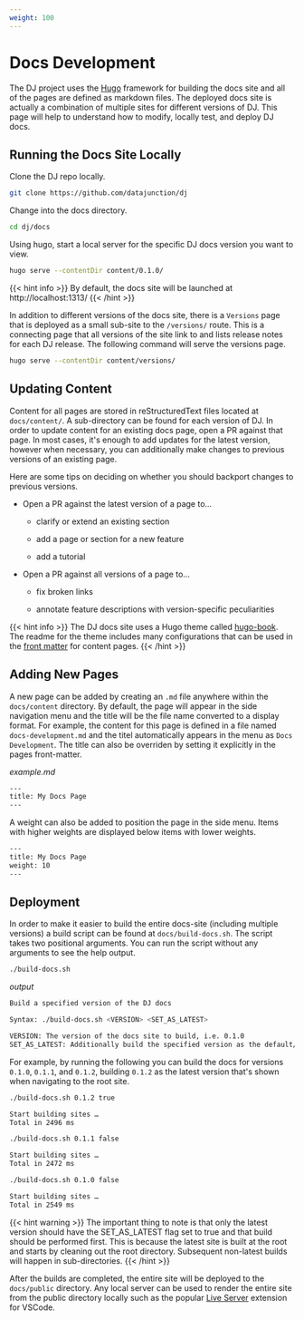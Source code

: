 ```yaml
---
weight: 100
---
```


# Docs Development

The DJ project uses the [Hugo](https://gohugo.io/) framework for building the docs site and all of the pages are defined as
markdown files. The deployed docs site is actually a combination of multiple sites for different versions
of DJ. This page will help to understand how to modify, locally test, and deploy DJ docs.

## Running the Docs Site Locally

Clone the DJ repo locally.

```sh
git clone https://github.com/datajunction/dj
```

Change into the docs directory.

```sh
cd dj/docs
```

Using hugo, start a local server for the specific DJ docs version you want to view.

```sh
hugo serve --contentDir content/0.1.0/
```

{{< hint info >}}
By default, the docs site will be launched at http://localhost:1313/
{{< /hint >}}

In addition to different versions of the docs site, there is a `Versions` page that is deployed as a
small sub-site to the `/versions/` route. This is a connecting page that all versions of the site
link to and lists release notes for each DJ release. The following command will serve the versions page.

```sh
hugo serve --contentDir content/versions/
```

## Updating Content

Content for all pages are stored in reStructuredText files located at `docs/content/`. A sub-directory can
be found for each version of DJ. In order to update content for an existing docs page, open a PR against that page.
In most cases, it's enough to add updates for the latest version, however when necessary, you can additionally make
changes to previous versions of an existing page.

Here are some tips on deciding on whether you should backport changes to previous versions.

* Open a PR against the latest version of a page to...

  * clarify or extend an existing section

  * add a page or section for a new feature

  * add a tutorial

* Open a PR against all versions of a page to...

  * fix broken links

  * annotate feature descriptions with version-specific peculiarities

{{< hint info >}}
The DJ docs site uses a Hugo theme called [hugo-book](https://github.com/alex-shpak/hugo-book). The readme for the
theme includes many configurations that can be used in the [front matter](https://gohugo.io/content-management/front-matter/)
for content pages.
{{< /hint >}}

## Adding New Pages

A new page can be added by creating an `.md` file anywhere within the `docs/content` directory. By default, the
page will appear in the side navigation menu and the title will be the file name converted to a display format. For
example, the content for this page is defined in a file named `docs-development.md` and the titel automatically
appears in the menu as `Docs Development`. The title can also be overriden by setting it explicitly in the pages
front-matter.

*example.md*

```sh
---
title: My Docs Page
---
```

A weight can also be added to position the page in the side menu. Items with higher weights are displayed below items
with lower weights.

```sh
---
title: My Docs Page
weight: 10
---
```

## Deployment

In order to make it easier to build the entire docs-site (including multiple versions) a build script can be found
at `docs/build-docs.sh`. The script takes two positional arguments. You can run the script without any arguments
to see the help output.

```sh
./build-docs.sh
```
*output*
```sh
Build a specified version of the DJ docs

Syntax: ./build-docs.sh <VERSION> <SET_AS_LATEST>

VERSION: The version of the docs site to build, i.e. 0.1.0
SET_AS_LATEST: Additionally build the specified version as the default/latest docs site, i.e. true
```

For example, by running the following you can build the docs for versions `0.1.0`, `0.1.1`, and
`0.1.2`, building `0.1.2` as the latest version that's shown when navigating to the root site.

```sh
./build-docs.sh 0.1.2 true

Start building sites …
Total in 2496 ms

./build-docs.sh 0.1.1 false

Start building sites …
Total in 2472 ms

./build-docs.sh 0.1.0 false

Start building sites …
Total in 2549 ms
```

{{< hint warning >}}
The important thing to note is that only the latest version should have the SET_AS_LATEST flag set to true and
that build should be performed first. This is because the latest site is built at the root and starts by cleaning
out the root directory. Subsequent non-latest builds will happen in sub-directories.
{{< /hint >}}

After the builds are completed, the entire site will be deployed to the `docs/public` directory. Any local server
can be used to render the entire site from the public directory locally such as the popular
[Live Server](https://marketplace.visualstudio.com/items?itemName=ritwickdey.LiveServer) extension for VSCode.